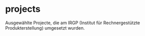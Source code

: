 # projects
Ausgewählte Projecte, die am IRGP (Institut für Rechnergestützte Produkterstellung) umgesetzt wurden.
